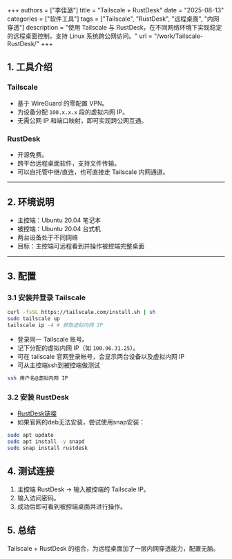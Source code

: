 +++
authors = ["李佳潞"]
title = "Tailscale + RustDesk"
date = "2025-08-13"
categories = ["软件工具"]
tags = ["Tailscale", "RustDesk", "远程桌面", "内网穿透"]
description = "使用 Tailscale 与 RustDesk，在不同网络环境下实现稳定的远程桌面控制，支持 Linux 系统跨公网访问。"
url = "/work/Tailscale-RustDesk/"
+++



## 1. 工具介绍

### Tailscale
- 基于 WireGuard 的零配置 VPN。
- 为设备分配 `100.x.x.x` 段的虚拟内网 IP。
- 无需公网 IP 和端口映射，即可实现跨公网互通。

### RustDesk
- 开源免费。
- 跨平台远程桌面软件，支持文件传输。
- 可以自托管中继/直连，也可直接走 Tailscale 内网通道。

---

## 2. 环境说明

- 主控端：Ubuntu 20.04 笔记本
- 被控端：Ubuntu 20.04 台式机
- 两台设备处于不同网络
- 目标：主控端可远程看到并操作被控端完整桌面

---

## 3. 配置

### 3.1 安装并登录 Tailscale
```bash
curl -fsSL https://tailscale.com/install.sh | sh
sudo tailscale up
tailscale ip -4 # 获取虚拟内网 IP
```
- 登录同一 Tailscale 账号。
- 记下分配的虚拟内网 IP（如 `100.96.31.25`）。
- 可在 tailscale 官网登录帐号，会显示两台设备以及虚拟内网 IP
- 可从主控端ssh到被控端做测试
```bash
ssh 用户名@虚拟内网 IP 
```

### 3.2 安装 RustDesk

- [RustDesk链接](https://rustdesk.com/zh-cn/)
- 如果官网的deb无法安装，尝试使用snap安装：
```bash
sudo apt update
sudo apt install -y snapd
sudo snap install rustdesk

```


## 4. 测试连接

1. 主控端 RustDesk → 输入被控端的 Tailscale IP。
2. 输入访问密码。
3. 成功后即可看到被控端桌面并进行操作。


## 5. 总结

Tailscale + RustDesk 的组合，为远程桌面加了一层内网穿透能力，配置无脑。  


